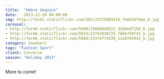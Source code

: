 ```yaml
---
title:  "Ombre Sequins"
date:   2013-11-20 00:00:00
img: http://farm1.staticflickr.com/585/23375083419_fe6b1b79ee_b.jpg
carousel:
- http://farm6.staticflickr.com/5690/23660648521_d3ddedf10d_b.jpg
- http://farm6.staticflickr.com/5633/23742830725_f60e758f43_b.jpg
- http://farm6.staticflickr.com/5684/23374774339_11107d591e_b.jpg
category: Sneakers
tags: "Fashion Sport"
client: Converse
season: "Holiday 2013"
---
```

More to come!
